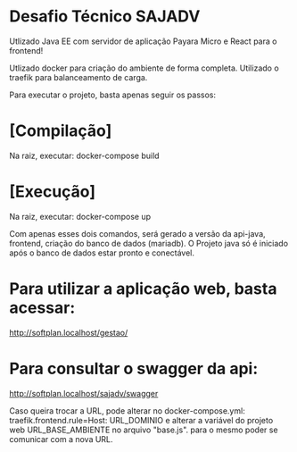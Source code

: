 # Desafio Técnico SAJADV
Utlizado Java EE com servidor de aplicação Payara Micro e React para o frontend!

Utlizado docker para criação do ambiente de forma completa.
Utilizado o traefik para balanceamento de carga.

Para executar o projeto, basta apenas seguir os passos:

# [Compilação]
  Na raiz, executar: docker-compose build    
# [Execução]
  Na raiz, executar: docker-compose up

Com apenas esses dois comandos, será gerado a versão da api-java, frontend, criação do banco de dados (mariadb).
O Projeto java só é iniciado após o banco de dados estar pronto e conectável.

# Para utilizar a aplicação web, basta acessar:
  http://softplan.localhost/gestao/

# Para consultar o swagger da api:
  http://softplan.localhost/sajadv/swagger

Caso queira trocar a URL, pode alterar no docker-compose.yml:
  traefik.frontend.rule=Host: URL_DOMINIO
e alterar a variável do projeto web URL_BASE_AMBIENTE no arquivo "base.js". para o mesmo poder se comunicar com a nova URL.
